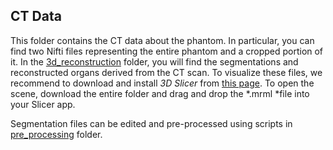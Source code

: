 ## CT Data
This folder contains the CT data about the phantom. In particular, you can find two Nifti files representing the entire phantom and a cropped portion of it.
In the [3d_reconstruction](https://github.com/stefanoBazzani/robotic_assisted_pcnl/tree/main/data/ct/3d_reconstruction) folder, you will find the segmentations and reconstructed organs derived from the CT scan.
To visualize these files, we recommend to download and install *3D Slicer* from [this page](https://download.slicer.org/).
To open the scene, download the entire folder and drag and drop the *.mrml *file into your Slicer app.

Segmentation files can be edited and pre-processed using scripts in [pre_processing](https://github.com/stefanoBazzani/robotic_assisted_pcnl/tree/main/code/scripts/pre_processing) folder.





